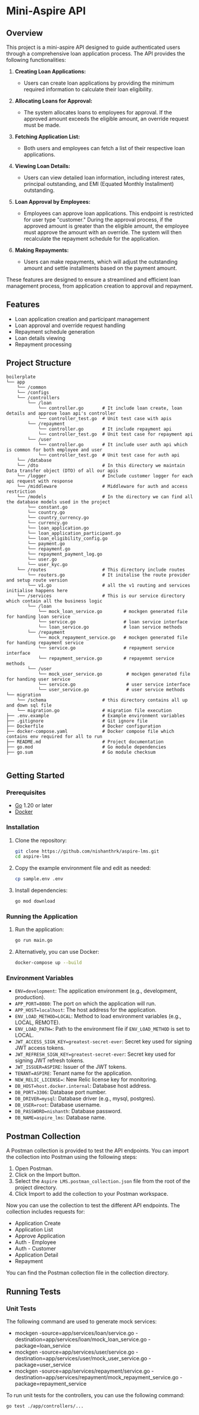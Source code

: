 
# Mini-Aspire API

## Overview
This project is a mini-aspire API designed to guide authenticated users through a comprehensive loan application process. The API provides the following functionalities:

1. **Creating Loan Applications:**
   - Users can create loan applications by providing the minimum required information to calculate their loan eligibility.

2. **Allocating Loans for Approval:**
   - The system allocates loans to employees for approval. If the approved amount exceeds the eligible amount, an override request must be made.

3. **Fetching Application List:**
   - Both users and employees can fetch a list of their respective loan applications.

4. **Viewing Loan Details:**
   - Users can view detailed loan information, including interest rates, principal outstanding, and EMI (Equated Monthly Installment) outstanding.

5. **Loan Approval by Employees:**
   - Employees can approve loan applications. This endpoint is restricted for user type "customer." During the approval process, if the approved amount is greater than the eligible amount, the employee must approve the amount with an override. The system will then recalculate the repayment schedule for the application.

6. **Making Repayments:**
   - Users can make repayments, which will adjust the outstanding amount and settle installments based on the payment amount.

These features are designed to ensure a streamlined and efficient loan management process, from application creation to approval and repayment.
## Features
- Loan application creation and participant management
- Loan approval and override request handling
- Repayment schedule generation
- Loan details viewing
- Repayment processing

## Project Structure
```
boilerplate
└── app
    └── /common
    └── /configs
    └── /controllers
        └── /loan
            └── controller.go       # It include loan create, loan details and approve loan api's controller
            └── controller_test.go  # Unit test case with apis
        └── /repayment
            └── controller.go       # It include repayment api
            └── controller_test.go  # Unit test case for repayment api
        └── /user
            └── controller.go       # It include user auth api which is common for both employee and user
            └── controller_test.go  # Unit test case for auth api
    └── /database
    └── /dto                        # In this directory we maintain Data transfer object (DTO) of all our apis
    └── /logger                     # Include customer logger for each api request with response
    └── /middleware                 # Middleware for auth and access restriction
    └── /models                     # In the directory we can find all the database models used in the project
        └── constant.go
        └── country.go
        └── country_currency.go
        └── currency.go
        └── loan_application.go
        └── loan_application_participant.go
        └── loan_eligibility_config.go
        └── payment.go
        └── repayment.go
        └── repayment_payment_log.go
        └── user.go
        └── user_kyc.go
    └── /routes                     # This directory include routes
        └── routers.go              # It initalise the route provider and setup route version
        └── v1.go                   # all the v1 routing and services initialise happens here
    └── /services                   # This is our service directory which contain all the business logic
        └── /loan
            └── mock_loan_service.go        # mockgen generated file for handing loan service
            └── service.go                  # loan service interface
            └── loan_service.go             # loan service methods
        └── /repayment
            └── mock_repayment_service.go   # mockgen generated file for handing repayment service
            └── service.go                  # repayment service interface
            └── repayment_service.go        # repayemnt service methods
        └── /user
            └── mock_user_service.go         # mockgen generated file for handing user service
            └── service.go                   # user service interface
            └── user_service.go              # user service methods
└── migration
    └── /schema                     # this directory contains all up and down sql file
    └── migration.go                # migration file execution
├── .env.example                    # Example environment variables
├── .gitignore                      # Git ignore file
├── Dockerfile                      # Docker configuration
├── docker-compose.yaml             # Docker compose file which contains env required for all to run
├── README.md                       # Project documentation
├── go.mod                          # Go module dependencies
├── go.sum                          # Go module checksum
        
```

## Getting Started

### Prerequisites
- [Go](https://golang.org/doc/install) 1.20 or later
- [Docker](https://docs.docker.com/get-docker/)

### Installation
1. Clone the repository:
    ```sh
    git clone https://github.com/nishanthrk/aspire-lms.git
    cd aspire-lms
    ```

2. Copy the example environment file and edit as needed:
    ```sh
    cp sample.env .env
    ```

3. Install dependencies:
    ```sh
    go mod download
    ```
### Running the Application
1. Run the application:
    ```sh
    go run main.go
    ```

2. Alternatively, you can use Docker:
    ```sh
    docker-compose up --build
    ```

### Environment Variables
- `ENV=development`: The application environment (e.g., development, production).
- `APP_PORT=8080`: The port on which the application will run.
- `APP_HOST=localhost`: The host address for the application.
- `ENV_LOAD_METHOD=LOCAL`: Method to load environment variables (e.g., LOCAL, REMOTE).
- `ENV_LOAD_PATH=`: Path to the environment file if `ENV_LOAD_METHOD` is set to LOCAL.
- `JWT_ACCESS_SIGN_KEY=greatest-secret-ever`: Secret key used for signing JWT access tokens.
- `JWT_REFRESH_SIGN_KEY=greatest-secret-ever`: Secret key used for signing JWT refresh tokens.
- `JWT_ISSUER=ASPIRE`: Issuer of the JWT tokens.
- `TENANT=ASPIRE`: Tenant name for the application.
- `NEW_RELIC_LICENSE=`: New Relic license key for monitoring.
- `DB_HOST=host.docker.internal`: Database host address.
- `DB_PORT=3306`: Database port number.
- `DB_DRIVER=mysql`: Database driver (e.g., mysql, postgres).
- `DB_USER=root`: Database username.
- `DB_PASSWORD=nishanth`: Database password.
- `DB_NAME=aspire_lms`: Database name.

## Postman Collection

A Postman collection is provided to test the API endpoints. You can import the collection into Postman using the following steps:

1. Open Postman.
2. Click on the Import button.
3. Select the `Aspire LMS.postman_collection.json` file from the root of the project directory.
4. Click Import to add the collection to your Postman workspace.

Now you can use the collection to test the different API endpoints. The collection includes requests for:

- Application Create
- Application List
- Approve Application
- Auth - Employee
- Auth - Customer
- Application Detail
- Repayment

You can find the Postman collection file in the collection directory.

## Running Tests

### Unit Tests

The following command are used to generate mock services:
- mockgen -source=app/services/loan/service.go -destination=app/services/loan/mock_loan_service.go -package=loan_service
- mockgen -source=app/services/user/service.go -destination=app/services/user/mock_user_service.go -package=user_service
- mockgen -source=app/services/repayment/service.go -destination=app/services/repayment/mock_repayment_service.go -package=repayment_service

To run unit tests for the controllers, you can use the following command:
```bash
go test ./app/controllers/...